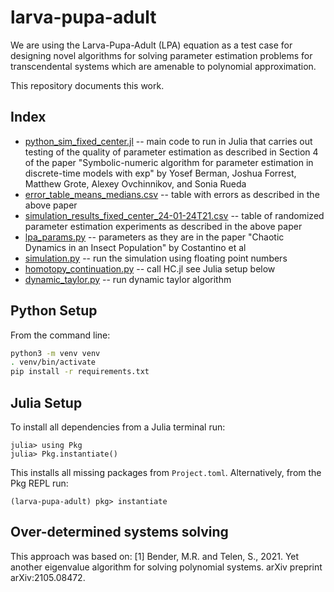 # larva-pupa-adult

We are using the Larva-Pupa-Adult (LPA) equation as a test case for designing
novel algorithms for solving parameter estimation problems for transcendental
systems which are amenable to polynomial approximation.

This repository documents this work.

## Index

* [python_sim_fixed_center.jl](/julia/python_sim_fixed_center.jl) -- main code to run in Julia that carries out testing of the quality of parameter estimation as described in Section 4 of the paper "Symbolic-numeric algorithm for parameter estimation in discrete-time
 models with exp" by Yosef Berman, Joshua Forrest, Matthew Grote, Alexey Ovchinnikov, and Sonia Rueda
* [error_table_means_medians.csv](/tables/error_table_means_medians.csv) -- table with errors as described in the above paper
* [simulation_results_fixed_center_24-01-24T21.csv](/tables/simulation_results_fixed_center_24-01-24T21.csv) -- table of randomized parameter estimation experiments as described in the above paper
* [lpa_params.py](/old_python_sims/lpa_params.py) -- parameters as they are in the paper "Chaotic Dynamics in an Insect Population" by Costantino et al
* [simulation.py](/old_python_sims/simulation.py) -- run the simulation using floating point numbers
* [homotopy_continuation.py](/old_python_sims/homotopy_continuation.py) -- call HC.jl see Julia setup below
* [dynamic_taylor.py](/old_python_sims/dynamic_taylor.py) -- run dynamic taylor algorithm

## Python Setup
From the command line:

```bash
python3 -m venv venv
. venv/bin/activate
pip install -r requirements.txt
```
## Julia Setup

To install all dependencies from a Julia terminal run:
```julia-repl
julia> using Pkg
julia> Pkg.instantiate()
```
This installs all missing packages from `Project.toml`. Alternatively, from the Pkg REPL run:
```julia-repl
(larva-pupa-adult) pkg> instantiate
```

## Over-determined systems solving

This approach was based on:
[1] Bender, M.R. and Telen, S., 2021. Yet another eigenvalue algorithm for solving polynomial systems. arXiv preprint arXiv:2105.08472.
